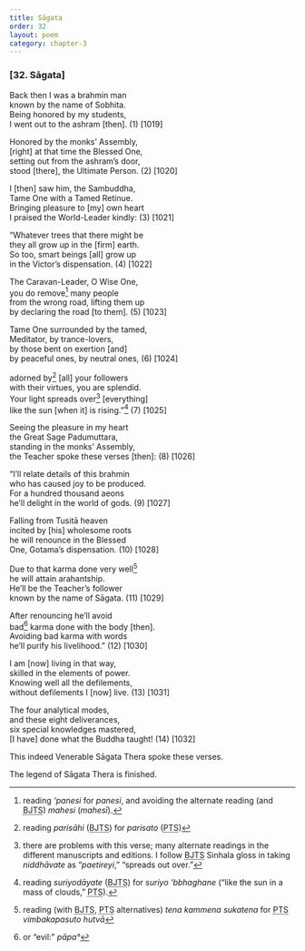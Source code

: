 ```yaml
---
title: Sāgata
order: 32
layout: poem
category: chapter-3
---
```


### \[32. Sāgata\]

Back then I was a brahmin man  
known by the name of Sobhita.  
Being honored by my students,  
I went out to the ashram \[then\]. (1) \[1019\]

Honored by the monks’ Assembly,  
\[right\] at that time the Blessed One,  
setting out from the ashram’s door,  
stood \[there\], the Ultimate Person. (2) \[1020\]

I \[then\] saw him, the Sambuddha,  
Tame One with a Tamed Retinue.  
Bringing pleasure to \[my\] own heart  
I praised the World-Leader kindly: (3) \[1021\]

“Whatever trees that there might be  
they all grow up in the \[firm\] earth.  
So too, smart beings \[all\] grow up  
in the Victor’s dispensation. (4) \[1022\]

The Caravan-Leader, O Wise One,  
you do remove[^1] many people  
from the wrong road, lifting them up  
by declaring the road \[to them\]. (5) \[1023\]

Tame One surrounded by the tamed,  
Meditator, by trance-lovers,  
by those bent on exertion \[and\]  
by peaceful ones, by neutral ones, (6) \[1024\]

adorned by[^2] \[all\] your followers  
with their virtues, you are splendid.  
Your light spreads over[^3] \[everything\]  
like the sun \[when it\] is rising.”[^4] (7) \[1025\]

Seeing the pleasure in my heart  
the Great Sage Padumuttara,  
standing in the monks’ Assembly,  
the Teacher spoke these verses \[then\]: (8) \[1026\]

“I’ll relate details of this brahmin  
who has caused joy to be produced.  
For a hundred thousand aeons  
he’ll delight in the world of gods. (9) \[1027\]

Falling from Tusitā heaven  
incited by \[his\] wholesome roots  
he will renounce in the Blessed  
One, Gotama’s dispensation. (10) \[1028\]

Due to that karma done very well[^5]  
he will attain arahantship.  
He’ll be the Teacher’s follower  
known by the name of Sāgata. (11) \[1029\]

After renouncing he’ll avoid  
bad[^6] karma done with the body \[then\].  
Avoiding bad karma with words  
he’ll purify his livelihood.” (12) \[1030\]

I am \[now\] living in that way,  
skilled in the elements of power.  
Knowing well all the defilements,  
without defilements I \[now\] live. (13) \[1031\]

The four analytical modes,  
and these eight deliverances,  
six special knowledges mastered,  
\[I have\] done what the Buddha taught! (14) \[1032\]

This indeed Venerable Sāgata Thera spoke these verses.

The legend of Sāgata Thera is finished.

[^1]: reading *‘panesi* for *panesi*, and avoiding the alternate reading (and <abbr title="Buddha Jayanthi Tripitaka Series">BJTS</abbr>) *mahesi* (*mahesī*).

[^2]: reading *parisāhi* (<abbr title="Buddha Jayanthi Tripitaka Series">BJTS</abbr>) for *parisato* (<abbr title="Pali Text Society">PTS</abbr>)

[^3]: there are problems with this verse; many alternate readings in the different manuscripts and editions. I follow <abbr title="Buddha Jayanthi Tripitaka Series">BJTS</abbr> Sinhala gloss in taking *niddhāvate* as “*paetireyi*,” “spreads out over.”

[^4]: reading *suriyodāyate* (<abbr title="Buddha Jayanthi Tripitaka Series">BJTS</abbr>) for *suriyo ‘bbhaghane* (“like the sun in a mass of clouds,” <abbr title="Pali Text Society">PTS</abbr>).

[^5]: reading (with <abbr title="Buddha Jayanthi Tripitaka Series">BJTS</abbr>, <abbr title="Pali Text Society">PTS</abbr> alternatives) *tena kammena sukatena* for <abbr title="Pali Text Society">PTS</abbr> *vimbakapasuto hutvā*

[^6]: or “evil:” *pāpa°*
